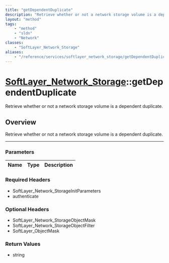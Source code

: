 ```yaml
---
title: "getDependentDuplicate"
description: "Retrieve whether or not a network storage volume is a dependent duplicate."
layout: "method"
tags:
    - "method"
    - "sldn"
    - "Network"
classes:
    - "SoftLayer_Network_Storage"
aliases:
    - "/reference/services/softlayer_network_storage/getDependentDuplicate"
---
```

# [SoftLayer_Network_Storage](/reference/services/SoftLayer_Network_Storage)::getDependentDuplicate


Retrieve whether or not a network storage volume is a dependent duplicate.


## Overview 
Retrieve whether or not a network storage volume is a dependent duplicate.

-----

### Parameters 
|Name | Type | Description |
| --- | --- | --- |


### Required Headers
* SoftLayer_Network_StorageInitParameters
* authenticate


### Optional Headers
* SoftLayer_Network_StorageObjectMask
* SoftLayer_Network_StorageObjectFilter
* SoftLayer_ObjectMask

### Return Values
* string





